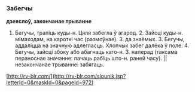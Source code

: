 ### Забегчы
**дзеяслоў, закончанае трыванне**

1. Бегучы, трапіць куды-н. Цяля забегла ў агарод. 2. Зайсці куды-н. мімаходам, на кароткі час (размоўнае). З. да знаёмых. 3. Бегучы, аддаліцца на значную адлегласць. Хлопчык забег далёка ў поле. 4. Бегучы, зайсці збоку або абагнаць каго-н. З. наперад (таксама пераноснае значэнне: пачаць рабіць што-н. раней часу). || незакончанае трыванне: забягаць.

<a rel="author">[http://rv-blr.com/](http://rv-blr.com/slounik.jsp?letterId=0&maskId=0&pageId=972)</a>
